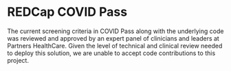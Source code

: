 # REDCap COVID Pass
The current screening criteria in COVID Pass along with the underlying code was reviewed and approved by an expert panel of clinicians and leaders at Partners HealthCare. Given the level of technical and clinical review needed to deploy this solution, we are unable to accept code contributions to this project.
